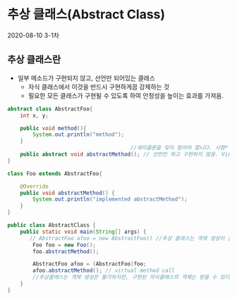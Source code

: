 # 추상 클래스(Abstract Class)
2020-08-10 3-1차

## 추상 클래스란
* 일부 메소드가 구현되지 않고, 선언만 되어있는 클래스
   * 자식 클래스에서 이것을 반드시 구현하게끔 강제하는 것
   * 필요한 모든 클래스가 구현될 수 있도록 하여 안정성을 높이는 효과를 가져옴.
````java
abstract class AbstractFoo{
    int x, y;

    public void method(){
        System.out.println("method");
    }
                                       //세미콜론을 잊지 말아야 합니다. 시험*
    public abstract void abstractMethod(); // 선언만 하고 구현하지 않음. Virtual method call이여서 부모메소드는 비어있음.
}

class Foo extends AbstractFoo{

    @Override
    public void abstractMethod() {
        System.out.println("implemented abstractMethod");
    }
}

public class AbstractClass {
    public static void main(String[] args) {
       // AbstractFoo afoo = new AbstractFoo() //추상 클래스는 객체 생성이 불가합니다. 구현이안되있으니 인스턴스화가 안된다.
        Foo foo = new Foo();
        foo.abstractMethod();

        AbstractFoo afoo = (AbstractFoo)foo;
        afoo.abstractMethod(); // virtual method call
        //추상클래스는 객체 생성은 불가하지만, 구현된 자식클래스의 객체는 받을 수 있다.
    }
}
````